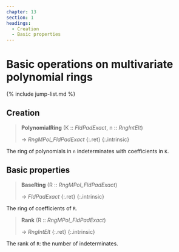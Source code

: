 ```yaml
---
chapter: 13
section: 1
headings:
  - Creation
  - Basic properties
---
```


# Basic operations on multivariate polynomial rings

{% include jump-list.md %}

## Creation

> **PolynomialRing** (K :: *FldPadExact*, n :: *RngIntElt*)
>
> -> *RngMPol_FldPadExact*
> {:.ret}
{:.intrinsic}

The ring of polynomials in `n` indeterminates with coefficients in `K`.

## Basic properties

> **BaseRing** (R :: *RngMPol_FldPadExact*)
>
> -> *FldPadExact*
> {:.ret}
{:.intrinsic}

The ring of coefficients of `R`.

> **Rank** (R :: *RngMPol_FldPadExact*)
>
> -> *RngIntElt*
> {:.ret}
{:.intrinsic}

The rank of `R`: the number of indeterminates.